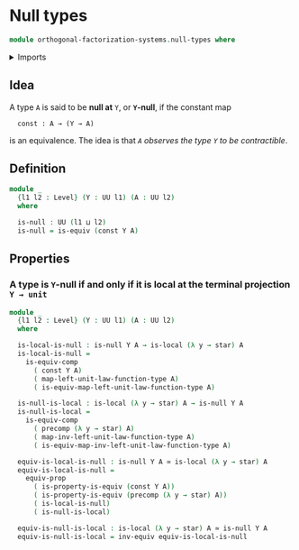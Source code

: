 # Null types

```agda
module orthogonal-factorization-systems.null-types where
```

<details><summary>Imports</summary>

```agda
open import foundation.constant-maps
open import foundation.equivalences
open import foundation.functions
open import foundation.propositions
open import foundation.type-arithmetic-unit-type
open import foundation.unit-type
open import foundation.universe-levels

open import orthogonal-factorization-systems.local-types
```

</details>

## Idea

A type `A` is said to be **null at** `Y`, or **`Y`-null**, if the constant map

```text
  const : A → (Y → A)
```

is an equivalence. The idea is that _`A` observes the type `Y` to be
contractible_.

## Definition

```agda
module _
  {l1 l2 : Level} (Y : UU l1) (A : UU l2)
  where

  is-null : UU (l1 ⊔ l2)
  is-null = is-equiv (const Y A)
```

## Properties

### A type is `Y`-null if and only if it is local at the terminal projection `Y → unit`

```agda
module _
  {l1 l2 : Level} (Y : UU l1) (A : UU l2)
  where

  is-local-is-null : is-null Y A → is-local (λ y → star) A
  is-local-is-null =
    is-equiv-comp
      ( const Y A)
      ( map-left-unit-law-function-type A)
      ( is-equiv-map-left-unit-law-function-type A)

  is-null-is-local : is-local (λ y → star) A → is-null Y A
  is-null-is-local =
    is-equiv-comp
      ( precomp (λ y → star) A)
      ( map-inv-left-unit-law-function-type A)
      ( is-equiv-map-inv-left-unit-law-function-type A)

  equiv-is-local-is-null : is-null Y A ≃ is-local (λ y → star) A
  equiv-is-local-is-null =
    equiv-prop
      ( is-property-is-equiv (const Y A))
      ( is-property-is-equiv (precomp (λ y → star) A))
      ( is-local-is-null)
      ( is-null-is-local)

  equiv-is-null-is-local : is-local (λ y → star) A ≃ is-null Y A
  equiv-is-null-is-local = inv-equiv equiv-is-local-is-null
```
